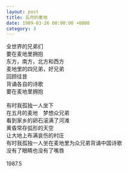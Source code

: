```yaml
---
layout: post
title: 五月的麦地
date: 1989-03-26 00:00:00 +0800
category: 3
---
```


全世界的兄弟们<br>
要在麦地里拥抱<br>
东方，南方，北方和西方<br>
麦地里的四兄弟，好兄弟<br>
回顾往昔<br>
背诵各自的诗歌<br>
要在麦地里拥抱<br>
<br>
有时我孤独一人坐下<br>
在五月的麦地　梦想众兄弟<br>
看到家乡的卵石滚满了河滩<br>
黄昏常存弧形的天空<br>
让大地上布满哀伤的村庄<br>
有时我孤独一人坐在麦地里为众兄弟背诵中国诗歌<br>
没有了眼睛也没有了嘴唇<br>
<br>
1987.5